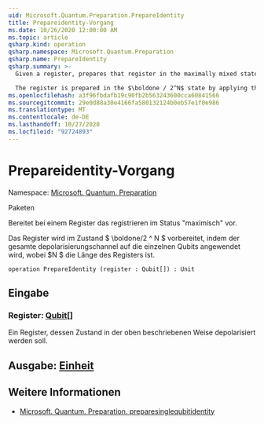 ```yaml
---
uid: Microsoft.Quantum.Preparation.PrepareIdentity
title: Prepareidentity-Vorgang
ms.date: 10/26/2020 12:00:00 AM
ms.topic: article
qsharp.kind: operation
qsharp.namespace: Microsoft.Quantum.Preparation
qsharp.name: PrepareIdentity
qsharp.summary: >-
  Given a register, prepares that register in the maximally mixed state.

  The register is prepared in the $\boldone / 2^N$ state by applying the complete depolarizing channel to each qubit, where $N$ is the length of the register.
ms.openlocfilehash: a3f96fbdafb19c90fb2b563243600cca60841566
ms.sourcegitcommit: 29e0d88a30e4166fa580132124b0eb57e1f0e986
ms.translationtype: MT
ms.contentlocale: de-DE
ms.lasthandoff: 10/27/2020
ms.locfileid: "92724893"
---
```

# <a name="prepareidentity-operation"></a>Prepareidentity-Vorgang

Namespace: [Microsoft. Quantum. Preparation](xref:Microsoft.Quantum.Preparation)

Paketen [](https://nuget.org/packages/)


Bereitet bei einem Register das registrieren im Status "maximisch" vor.

Das Register wird im Zustand $ \boldone/2 ^ N $ vorbereitet, indem der gesamte depolarisierungschannel auf die einzelnen Qubits angewendet wird, wobei $N $ die Länge des Registers ist.

```qsharp
operation PrepareIdentity (register : Qubit[]) : Unit
```


## <a name="input"></a>Eingabe

### <a name="register--qubit"></a>Register: [Qubit](xref:microsoft.quantum.lang-ref.qubit)[]

Ein Register, dessen Zustand in der oben beschriebenen Weise depolarisiert werden soll.



## <a name="output--unit"></a>Ausgabe: [Einheit](xref:microsoft.quantum.lang-ref.unit)



## <a name="see-also"></a>Weitere Informationen

- [Microsoft. Quantum. Preparation. preparesinglequbitidentity](xref:Microsoft.Quantum.Preparation.PrepareSingleQubitIdentity)
